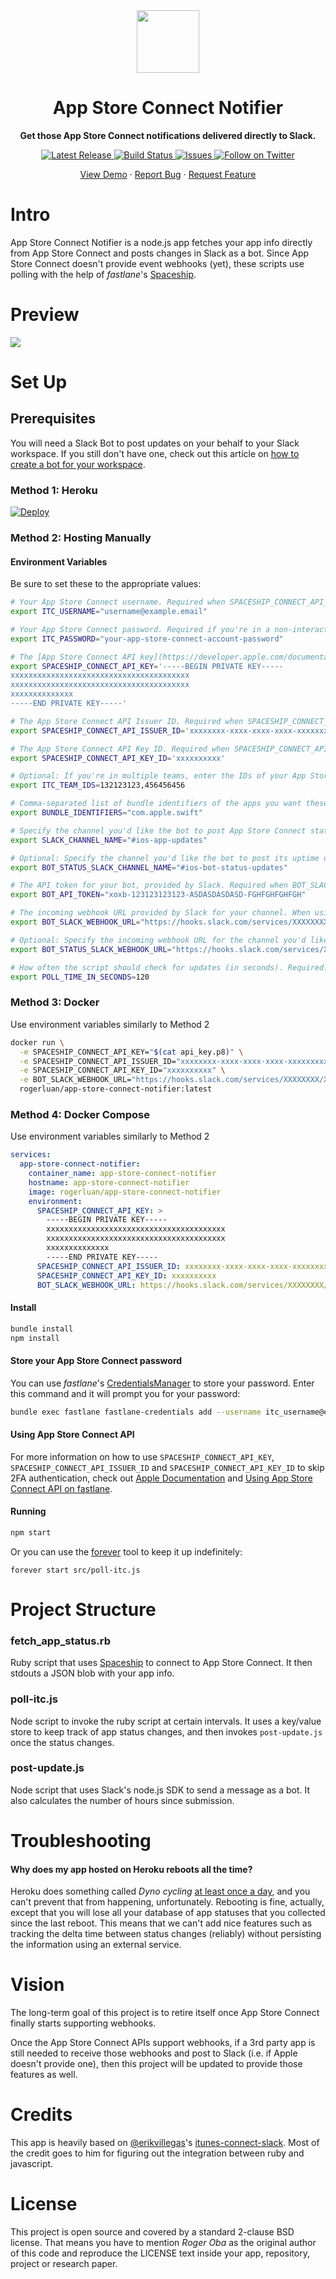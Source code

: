 <div align="center">
  <img width=100 src="docs/assets/app-icon.png">
  <h1>App Store Connect Notifier</h1>
  <p><strong>Get those App Store Connect notifications delivered directly to Slack.</strong></p>
  <a href="https://github.com/rogerluan/app-store-connect-notifier/releases">
    <img alt="Latest Release" src="https://img.shields.io/github/v/release/rogerluan/app-store-connect-notifier?sort=semver">
  </a>
  <a href="https://github.com/rogerluan/app-store-connect-notifier/actions?query=workflow%3A%22Build%20%26%20Lint%22">
    <img alt="Build Status" src="https://github.com/rogerluan/app-store-connect-notifier/workflows/Build%20%26%20Lint/badge.svg">
  </a>
  <a href="https://github.com/rogerluan/app-store-connect-notifier/issues">
    <img alt="Issues" src="https://img.shields.io/github/issues/rogerluan/app-store-connect-notifier?color=#86D492" />
  </a>
  <a href="https://twitter.com/intent/follow?screen_name=rogerluan_">
    <img src="https://img.shields.io/twitter/follow/rogerluan_?&logo=twitter" alt="Follow on Twitter">
  </a>

  <p align="center">
    <a href="#preview">View Demo</a>
    ·
    <a href="https://github.com/rogerluan/app-store-connect-notifier/issues/new/choose">Report Bug</a>
    ·
    <a href="https://github.com/rogerluan/app-store-connect-notifier/issues/new/choose">Request Feature</a>
  </p>
</div>

# Intro

App Store Connect Notifier is a node.js app fetches your app info directly from App Store Connect and posts changes in Slack as a bot. Since App Store Connect doesn't provide event webhooks (yet), these scripts use polling with the help of _fastlane_'s [Spaceship](https://github.com/fastlane/fastlane/tree/master/spaceship).

# Preview

![](docs/assets/preview.png)

# Set Up

## Prerequisites

You will need a Slack Bot to post updates on your behalf to your Slack workspace.
If you still don't have one, check out this article on [how to create a bot for your workspace](https://slack.com/intl/en-br/help/articles/115005265703-Create-a-bot-for-your-workspace).

### Method 1: Heroku

[![Deploy](https://www.herokucdn.com/deploy/button.svg)](https://heroku.com/deploy)

### Method 2: Hosting Manually

#### Environment Variables

Be sure to set these to the appropriate values:

```bash
# Your App Store Connect username. Required when SPACESHIP_CONNECT_API_KEY is not used.
export ITC_USERNAME="username@example.email"

# Your App Store Connect password. Required if you're in a non-interactive environment. In interactive environments, it will ask for the password when executing and save it in Keychain.
export ITC_PASSWORD="your-app-store-connect-account-password"

# The [App Store Connect API key](https://developer.apple.com/documentation/appstoreconnectapi/creating_api_keys_for_app_store_connect_api). Use this when on a non-interactive environment and you have 2FA set up. When using this, ITC_USERNAME is not used.
export SPACESHIP_CONNECT_API_KEY='-----BEGIN PRIVATE KEY-----
xxxxxxxxxxxxxxxxxxxxxxxxxxxxxxxxxxxxxxxx
xxxxxxxxxxxxxxxxxxxxxxxxxxxxxxxxxxxxxxxx
xxxxxxxxxxxxxx
-----END PRIVATE KEY-----'

# The App Store Connect API Issuer ID. Required when SPACESHIP_CONNECT_API_KEY is used
export SPACESHIP_CONNECT_API_ISSUER_ID='xxxxxxxx-xxxx-xxxx-xxxx-xxxxxxxxxxxxxxx'

# The App Store Connect API Key ID. Required when SPACESHIP_CONNECT_API_KEY is used
export SPACESHIP_CONNECT_API_KEY_ID='xxxxxxxxxx'

# Optional: If you're in multiple teams, enter the IDs of your App Store Connect team here (comma separated).
export ITC_TEAM_IDS=132123123,456456456

# Comma-separated list of bundle identifiers of the apps you want these scripts to monitor. If this is not set, it will monitor all apps of your team.
export BUNDLE_IDENTIFIERS="com.apple.swift"

# Specify the channel you'd like the bot to post App Store Connect status updates. Don't forget to add the bot to this channel in Slack so it can post there. Required when BOT_SLACK_WEBHOOK_URL is not set.
export SLACK_CHANNEL_NAME="#ios-app-updates"

# Optional: Specify the channel you'd like the bot to post its uptime updates. Don't forget to add the bot to this channel in Slack so it can post there. If not provided, it won't post status updates. Not used when BOT_STATUS_SLACK_WEBHOOK_URL is set
export BOT_STATUS_SLACK_CHANNEL_NAME="#ios-bot-status-updates"

# The API token for your bot, provided by Slack. Required when BOT_SLACK_WEBHOOK_URL is not set.
export BOT_API_TOKEN="xoxb-123123123123-ASDASDASDASD-FGHFGHFGHFGH"

# The incoming webhook URL provided by Slack for your channel. When using this, SLACK_CHANNEL_NAME and BOT_API_TOKEN are not used.
export BOT_SLACK_WEBHOOK_URL="https://hooks.slack.com/services/XXXXXXXX/XXXXXXXX/XxxxXXXXXxxxxxxxxxxxx"

# Optional: Specify the incoming webhook URL for the channel you'd like the bot to post its uptime updates. When using this, BOT_STATUS_SLACK_CHANNEL_NAME is not used.
export BOT_STATUS_SLACK_WEBHOOK_URL="https://hooks.slack.com/services/XXXXXXXX/XXXXXXXX/XxxxXXXXXxxxxxxxxxxxx"

# How often the script should check for updates (in seconds). Required.
export POLL_TIME_IN_SECONDS=120
```

### Method 3: Docker

Use environment variables similarly to Method 2

``` bash
docker run \
  -e SPACESHIP_CONNECT_API_KEY="$(cat api_key.p8)" \
  -e SPACESHIP_CONNECT_API_ISSUER_ID="xxxxxxxx-xxxx-xxxx-xxxx-xxxxxxxxxxxxxxx" \
  -e SPACESHIP_CONNECT_API_KEY_ID="xxxxxxxxxx" \
  -e BOT_SLACK_WEBHOOK_URL="https://hooks.slack.com/services/XXXXXXXX/XXXXXXXX/XxxxXXXXXxxxxxxxxxxxx" \
  rogerluan/app-store-connect-notifier:latest
```

### Method 4: Docker Compose

Use environment variables similarly to Method 2

``` yaml
services:
  app-store-connect-notifier:
    container_name: app-store-connect-notifier
    hostname: app-store-connect-notifier
    image: rogerluan/app-store-connect-notifier
    environment:
      SPACESHIP_CONNECT_API_KEY: >
        -----BEGIN PRIVATE KEY-----
        xxxxxxxxxxxxxxxxxxxxxxxxxxxxxxxxxxxxxxxx
        xxxxxxxxxxxxxxxxxxxxxxxxxxxxxxxxxxxxxxxx
        xxxxxxxxxxxxxx
        -----END PRIVATE KEY-----
      SPACESHIP_CONNECT_API_ISSUER_ID: xxxxxxxx-xxxx-xxxx-xxxx-xxxxxxxxxxxxxxx
      SPACESHIP_CONNECT_API_KEY_ID: xxxxxxxxxx
      BOT_SLACK_WEBHOOK_URL: https://hooks.slack.com/services/XXXXXXXX/XXXXXXXX/XxxxXXXXXxxxxxxxxxxxx
```

#### Install

```bash
bundle install
npm install
```

#### Store your App Store Connect password

You can use _fastlane_'s [CredentialsManager](https://github.com/fastlane/fastlane/tree/master/credentials_manager) to store your password. Enter this command and it will prompt you for your password:

```bash
bundle exec fastlane fastlane-credentials add --username itc_username@example.com
```

#### Using App Store Connect API

For more information on how to use `SPACESHIP_CONNECT_API_KEY`, `SPACESHIP_CONNECT_API_ISSUER_ID` and `SPACESHIP_CONNECT_API_KEY_ID` to skip 2FA authentication, check out [Apple Documentation](https://developer.apple.com/documentation/appstoreconnectapi/creating_api_keys_for_app_store_connect_api) and [Using App Store Connect API on fastlane](https://docs.fastlane.tools/app-store-connect-api).

#### Running

```bash
npm start
```

Or you can use the [forever](https://github.com/foreverjs/forever) tool to keep it up indefinitely:

```base
forever start src/poll-itc.js
```

# Project Structure

### fetch_app_status.rb
Ruby script that uses [Spaceship](https://github.com/fastlane/fastlane/tree/master/spaceship) to connect to App Store Connect. It then stdouts a JSON blob with your app info.

### poll-itc.js
Node script to invoke the ruby script at certain intervals. It uses a key/value store to keep track of app status changes, and then invokes `post-update.js` once the status changes.

### post-update.js
Node script that uses Slack's node.js SDK to send a message as a bot. It also calculates the number of hours since submission.

# Troubleshooting

#### Why does my app hosted on Heroku reboots all the time?

Heroku does something called _Dyno cycling_ [at least once a day](https://devcenter.heroku.com/articles/dynos#automatic-dyno-restarts), and you can't prevent that from happening, unfortunately. Rebooting is fine, actually, except that you will lose all your database of app statuses that you collected since the last reboot. This means that we can't add nice features such as tracking the delta time between status changes (reliably) without persisting the information using an external service.

# Vision

The long-term goal of this project is to retire itself once App Store Connect finally starts supporting webhooks.

Once the App Store Connect APIs support webhooks, if a 3rd party app is still needed to receive those webhooks and post to Slack (i.e. if Apple doesn't provide one), then this project will be updated to provide those features as well.

# Credits

This app is heavily based on [@erikvillegas](https://github.com/erikvillegas)'s [itunes-connect-slack](https://github.com/erikvillegas/itunes-connect-slack). Most of the credit goes to him for figuring out the integration between ruby and javascript.

# License

This project is open source and covered by a standard 2-clause BSD license. That means you have to mention *Roger Oba* as the original author of this code and reproduce the LICENSE text inside your app, repository, project or research paper.

